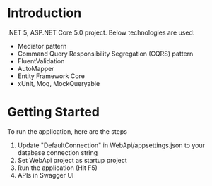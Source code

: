 # Introduction 
.NET 5, ASP.NET Core 5.0 project. Below technologies are used:
- Mediator pattern
- Command Query Responsibility Segregation (CQRS) pattern
- FluentValidation
- AutoMapper
- Entity Framework Core
- xUnit, Moq, MockQueryable

# Getting Started
To run the application, here are the steps
1. Update "DefaultConnection" in WebApi/appsettings.json to your database connection string
2. Set WebApi project as startup project
3. Run the application (Hit F5)
4. APIs in Swagger UI
